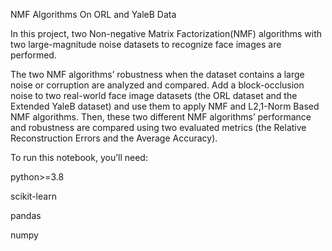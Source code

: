 NMF Algorithms On ORL and YaleB Data

In this project, two Non-negative Matrix Factorization(NMF) algorithms with two large-magnitude noise datasets to recognize face images are performed. 

The two NMF algorithms’ robustness when the dataset contains a large noise or corruption are analyzed and compared. 
Add a block-occlusion noise to two real-world face image datasets (the ORL dataset and the Extended YaleB dataset) and use them to apply NMF and L2,1-Norm Based NMF algorithms. 
Then, these two different NMF algorithms’ performance and robustness are compared using two evaluated metrics (the Relative Reconstruction Errors and the Average Accuracy).

To run this notebook, you’ll need:

python>=3.8

scikit-learn

pandas

numpy

